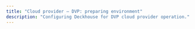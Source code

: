 ```yaml
---
title: "Cloud provider — DVP: preparing environment"
description: "Configuring Deckhouse for DVP cloud provider operation."
---
```

